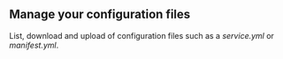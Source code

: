 ## Manage your configuration files

List, download and upload of configuration files such as a _service.yml_ or _manifest.yml_.

